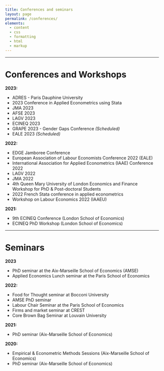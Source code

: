 ```yaml
---
title: Conferences and seminars
layout: page
permalink: /conferences/
elements:
  - content
  - css
  - formatting
  - html
  - markup  
---
```


---------------------------------------------------------------------------------------------------------------------------------------------------------------

# Conferences and Workshops

**2023:**
  * ADRES - Paris Dauphine University
  * 2023 Conference in Applied Econometrics using Stata
  * JMA 2023
  * AFSE 2023
  * LAGV 2023
  * ECINEQ 2023
  * GRAPE 2023 - Gender Gaps Conference *(Scheduled)*
  * EALE 2023 *(Scheduled)*

**2022:** 
  * EDGE Jamboree Conference
  * European Association of Labour Economists Conference 2022 (EALE)
  * International Association for Applied Econometrics (IAAE) Conference 2022
  * LAGV 2022
  * JMA 2022
  * 4th Queen Mary University of London Economics and Finance Workshop for PhD & Post-doctoral Students
  * 2022 French Stata conference in applied econometrics
  * Workshop on Labour Economics 2022 (IAAEU)
  
**2021:**
  * 9th ECINEQ Conference (London School of Economics)
  * ECINEQ PhD Workshop (London School of Economics)

---------------------------------------------------------------------------------------------------------------------------------------------------------------

# Seminars

**2023**
  * PhD seminar at the Aix-Marseille School of Economics (AMSE)
  * Applied Economics Lunch seminar at the Paris School of Economics

**2022:**
  * Food for Thought seminar at Bocconi University
  * AMSE PhD seminar
  * Labour Chair Seminar at the Paris School of Economics
  * Firms and market seminar at CREST
  * Core Brown Bag Seminar at Louvain University

**2021:**
  * PhD seminar (Aix-Marseille School of Economics)

**2020:**
  * Empirical & Econometric Methods Sessions (Aix-Marseille School of Economics)
  * PhD seminar (Aix-Marseille School of Economics)
